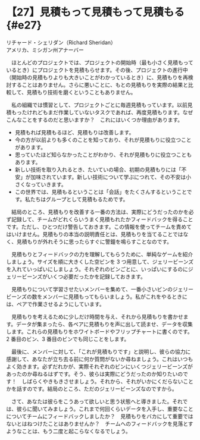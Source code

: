# 【27】見積もって見積もって見積もる{#e27}

<div class="author">リチャード・シェリダン（Richard Sheridan）</div>
<div class="author_address">アメリカ、ミシガン州アナーバー</div>

　ほとんどのプロジェクトでは、プロジェクトの開始時（最も小さく見積もっているとき）にプロジェクトを見積もらせます。その後、プロジェクトの進行中（開始時の見積もりよりも大きいことがわかっているとき）に、見積もりを再検討することはありません。さらに悪いことに、もとの見積もりを実際の結果と比較して、見積もり技術を磨くということもありません。

　私の組織では慣習として、プロジェクトごとに毎週見積もっています。以前見積もったけれどもまだ作業していないタスクであれば、再度見積もります。なぜこんなことをするのだと思いますか？　これにはいくつか理由があります。

* 見積もれば見積もるほど、見積もりは改善します。
* 今の方が以前よりも多くのことを知っており、それが見積もりに役立つことがあります。
* 思っていたほど知らなかったことがわかり、それが見積もりに役立つこともあります。
* 新しい技術を取り入れるとき、たいていの場合、初期の見積もりには「不安」が加味されています。新しい技術について学ぶにつれて、その不安は小さくなっていきます。
* この世界では、見積もるということは「会話」をたくさんするということです。私たちはグループとして見積もるためです。

　結局のところ、見積もりを改善する一番の方法は、実際にどうだったのかを必ず記録して、チームがどれくらいうまく見積もれたかフィードバックを得ることです。ただし、ひとつだけ警告しておきます。この情報を使ってチームを責めてはいけません。見積もりの本当の説明責任とは、見積もりを当てることではなく、見積もりが外れそうに思ったらすぐに警鐘を鳴らすことなのです。

　見積もりとフィードバックの力を理解してもらうために、単純なゲームを紹介しましょう。サイズを順に大きくした空ビンを 3 つ用意して、ジェリービーンズを入れていっぱいにしましょう。それぞれのビンごとに、いっぱいにするのにジェリービーンズがいくつ必要だったかを記録しておきます。

　見積もりについて学習させたいメンバーを集めて、一番小さいビンのジェリービーンズの数をメンバーに見積もってもらいましょう。私がこれをやるときには、ペアで作業させるようにしています。

　見積もりを考えるために少しだけ時間を与え、それから見積もりを書かせます。データが集まったら、各ペアに見積もりを声に出して読ませ、データを収集します。これらの見積もりをホワイトボードやフリップチャートに書くのです。2 番目のビン、3 番目のビンでも同じことをします。

　最後に、メンバーに対して、「これが見積もりです」と説明し、彼らの協力に感謝して、あなたが立ち去る前に何か質問がないか尋ねましょう。これはいつもよく効きます。必ずだれかが、実際それぞれのビンにいくつジェリービーンズがあったのか尋ねるはずです。そう、彼らは実際にどうだったのか知りたいのです！　しばらくやきもきさせましょう。それから、それがいかにくだらないことかを話すのです。結局のところ、ただのジェリービーンズなのですから。

　さて、あなたは彼らをこうあって欲しいと思う状態へと導きました。それでは、彼らに聞いてみましょう。これまで何回くらいデータを入手し、重要なことについてチームにフィードバックしましたか？　見積もりをバカにして重要ではないとはねつけたことはありませんか？　チームへのフィードバックを見落とすようなことは、もう二度と起こらなくなるでしょう。
